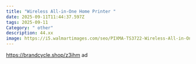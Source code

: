 ```yaml
---
title: "Wireless All-in-One Home Printer "
date: 2025-09-11T11:44:37.597Z
tags: 2025-09-11
Category: " other"
description: 44.xx
image: https://i5.walmartimages.com/seo/PIXMA-TS3722-Wireless-All-in-One-Home-Printer-with-Scanner-and-Copier-with-PG-275-and-CL-276-Inks_429a51fb-365a-44a2-8574-b6b271fed8d3.4a4c76fbd8782092973c733a701a42dd.jpeg?odnHeight=2000&odnWidth=2000&odnBg=FFFFFF
---
```

https://brandcycle.shop/z3ihm  ad